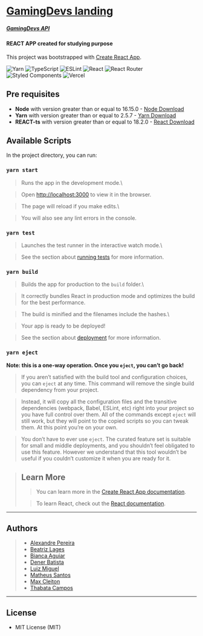 # [GamingDevs landing](https://gamedevs.vercel.app)##### [GamingDevs API](https://gamingdevs.up.railway.app/)#### REACT APP created for studying purposeThis project was bootstrapped with [Create React App](https://github.com/facebook/create-react-app).![Yarn](https://img.shields.io/badge/yarn-%232C8EBB.svg?style=for-the-badge&logo=yarn&logoColor=white)![TypeScript](https://img.shields.io/badge/typescript-%23007ACC.svg?style=for-the-badge&logo=typescript&logoColor=white)![ESLint](https://img.shields.io/badge/ESLint-4B3263?style=for-the-badge&logo=eslint&logoColor=white)![React](https://img.shields.io/badge/react-%2320232a.svg?style=for-the-badge&logo=react&logoColor=%2361DAFB)![React Router](https://img.shields.io/badge/React_Router-CA4245?style=for-the-badge&logo=react-router&logoColor=white)![Styled Components](https://img.shields.io/badge/styled--components-DB7093?style=for-the-badge&logo=styled-components&logoColor=white)![Vercel](https://img.shields.io/badge/vercel-%23000000.svg?style=for-the-badge&logo=vercel&logoColor=white)## Pre requisites-   **Node** with version greater than or equal to 16.15.0 - [Node Download](https://nodejs.org/pt-br/download/)-   **Yarn** with version greater than or equal to 2.5.7 - [Yarn Download](https://www.yarn.com/package/download)-   **REACT-ts** with version greater than or equal to 18.2.0 - [React Download](https://reactjs.org/docs/)## Available ScriptsIn the project directory, you can run:### `yarn start`> Runs the app in the development mode.\> Open [http://localhost:3000](http://localhost:3000) to view it in the browser.> The page will reload if you make edits.\> You will also see any lint errors in the console.### `yarn test`> Launches the test runner in the interactive watch mode.\> See the section about [running tests](https://facebook.github.io/create-react-app/docs/running-tests) for more information.### `yarn build`> Builds the app for production to the `build` folder.\> It correctly bundles React in production mode and optimizes the build for the best performance.> The build is minified and the filenames include the hashes.\> Your app is ready to be deployed!> See the section about [deployment](https://facebook.github.io/create-react-app/docs/deployment) for more information.### `yarn eject`**Note: this is a one-way operation. Once you `eject`, you can’t go back!**> If you aren’t satisfied with the build tool and configuration choices, you can `eject` at any time. This command will remove the single build dependency from your project.> Instead, it will copy all the configuration files and the transitive dependencies (webpack, Babel, ESLint, etc) right into your project so you have full control over them. All of the commands except `eject` will still work, but they will point to the copied scripts so you can tweak them. At this point you’re on your own.> You don’t have to ever use `eject`. The curated feature set is suitable for small and middle deployments, and you shouldn’t feel obligated to use this feature. However we understand that this tool wouldn’t be useful if you couldn’t customize it when you are ready for it.> ## Learn More>> > You can learn more in the [Create React App documentation](https://facebook.github.io/create-react-app/docs/getting-started).>> > To learn React, check out the [React documentation](https://reactjs.org/).---## Authors> -   [Alexandre Pereira](https://github.com/Malkavianson)> -   [Beatriz Lages](https://github.com/BiahLages)> -   [Bianca Aguiar](https://github.com/SraSidle/)> -   [Dener Batista](https://github.com/denerbatista/games)> -   [Luiz Miguel](https://github.com/manopassaro)> -   [Matheus Santos](https://github.com/santos95mat)> -   [Max Cleiton](https://github.com/maxxcleiton)> -   [Thabata Campos](https://github.com/ThabataGCampos)---## License-   MIT License (MIT)